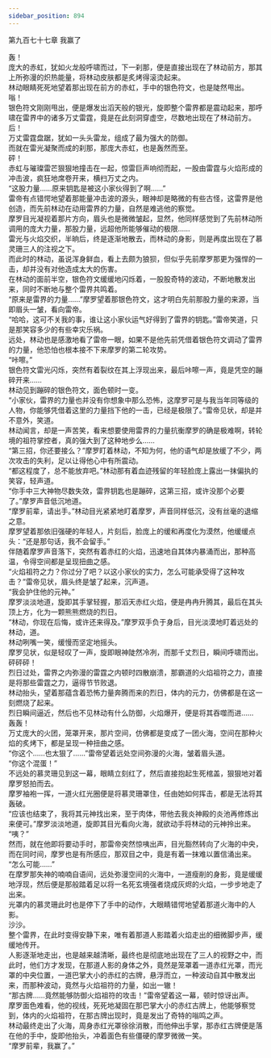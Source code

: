 ```yaml
---
sidebar_position: 894
---
```

 第九百七十七章 我赢了


轰！  
庞大的赤虹，犹如火龙般呼啸而过，下一刹那，便是直接出现在了林动前方，那其上所弥漫的炽热能量，将林动皮肤都是炙烤得滚烫起来。  
林动眼睛死死地望着那出现在前方的赤虹，手中的银色符文，也是陡然甩出。  
嗡！  
银色符文刚刚甩出，便是爆发出滔天般的银光，旋即整个雷界都是震动起来，那呼啸在雷界中的诸多万丈雷霆，竟是在此刻洞穿虚空，尽数地出现在了林动前方。  
后！  
万丈雷霆盘踞，犹如一头头雷龙，组成了最为强大的防御。  
而就在雷光凝聚而成的刹那，那庞大赤虹，也是轰然而至。  
砰！  
赤虹与璀璨雷芒狠狠地撞击在一起，惊雷巨声响彻而起，一股由雷霆与火焰形成的冲击波，疯狂地席卷开来，横扫万丈之内。  
“这股力量……原来钥匙是被这小家伙得到了啊……”  
雷帝有点错愕地望着那能量冲击波的源头，眼神却是略微的有些古怪，这雷界是他创造，而先前林动在动用雷界的力量，自然是难逃他的察觉。  
摩罗目光凝视着那片方向，眉头也是微微皱起，显然，他同样感觉到了先前林动所调用的庞大力量，那股力量，远超他所能够催动的极限……  
雷光与火焰交织，半晌后，终是逐渐地散去，而林动的身影，则是再度出现在了慕灵珊三人的注视之下。  
而此时的林动，虽说浑身鲜血，看上去颇为狼狈，但似乎先前摩罗那更为强悍的一击，却并没有对他造成太大的伤害。  
在林动的面前半空，银色符文缓缓地闪烁着，一股股奇特的波动，不断地散发出来，同时不断地与整个雷界共鸣着。  
“原来是雷界的力量……”摩罗望着那银色符文，这才明白先前那股力量的来源，当即眉头一皱，看向雷帝。  
“哈哈，这可不关我的事，谁让这小家伙运气好得到了雷界的钥匙。”雷帝笑道，只是那笑容多少的有些幸灾乐祸。  
远处，林动也是感激地看了雷帝一眼，如果不是他先前凭借着银色符文调动了雷界的力量，他恐怕也根本接不下来摩罗的第二轮攻势。  
“咔嚓。”  
银色符文雷光闪烁，突然有着裂纹在其上浮现出来，最后咔嚓一声，竟是凭空的蹦碎开来……  
林动见到蹦碎的银色符文，面色顿时一变。  
“小家伙，雷界的力量也并没有你想象中那么恐怖，这摩罗可是与我当年同等级的人物，你能够凭借着这里的力量挡下他的一击，已经是极限了。”雷帝见状，却是并不意外，笑道。  
林动闻言，却是一声苦笑，看来想要使用雷界的力量抗衡摩罗的确是极难啊，转轮境的祖符掌控者，真的强大到了这种地步么……  
“第三招，你还要接么？”摩罗盯着林动，不知为何，他的语气却是放缓了不少，两次攻击的失利，足以让得他心中有所震动。  
“都这程度了，总不能放弃吧。”林动那有着血迹残留的年轻脸庞上露出一抹偏执的笑容，轻声道。  
“你手中三大神物尽数失效，雷界钥匙也是蹦碎，这第三招，或许没那个必要了。”摩罗声音低沉地道。  
“摩罗前辈，请出手。”林动目光紧紧地盯着摩罗，声音同样低沉，没有丝毫的退缩之意。  
摩罗望着那依旧强硬的年轻人，片刻后，脸庞上的缓和再度化为漠然，他缓缓点头：“还是那句话，我不会留手。”  
伴随着摩罗声音落下，突然有着赤红的火焰，迅速地自其体内暴涌而出，那种高温，令得空间都是呈现扭曲之感。  
“火焰祖符之力？你过分了吧？以这小家伙的实力，怎么可能承受得了这种攻击？”雷帝见状，眉头终是皱了起来，沉声道。  
“我会护住他的元神。”  
摩罗淡淡地道，旋即其手掌轻握，那滔天赤红火焰，便是冉冉升腾其，最后在其头顶上方，化为一颗熊熊燃烧的烈日。  
“林动，你现在后悔，或许还来得及。”摩罗双手负于身后，目光淡漠地盯着远处的林动，道。  
林动咧嘴一笑，缓慢而坚定地摇头。  
摩罗见状，似是轻叹了一声，旋即眼神陡然冷冽，而那千丈烈日，瞬间呼啸而出。  
砰砰砰！  
烈日过处，雷界之内弥漫的雷霆之内顿时四散崩溃，那霸道的火焰祖符之力，直接是将那些雷霆之力，逼得节节败退。  
林动抬头，望着那蕴含着恐怖力量奔腾而来的烈日，体内的元力，仿佛都是在这一刻燃烧了起来。  
烈日瞬间逼近，然后也不见林动有什么防御，火焰爆开，便是将其吞噬而进……  
轰轰！  
万丈庞大的火团，笼罩开来，那片空间，仿佛都是变成了一团火海，空间在那种火焰的炙烤下，都是呈现一种扭曲之感。  
“你这个……也太狠了……”雷帝望着远处空间弥漫的火海，皱着眉头道。  
“你这个混蛋！”  
不远处的慕灵珊见到这一幕，眼睛立刻红了，然后直接抱起生死棺盖，狠狠地对着摩罗怒拍而去。  
摩罗袖袍一挥，一道火红光圈便是将慕灵珊罩住，任由她如何挥击，都是无法将其轰破。  
“应该也结束了，我将其元神找出来，至于肉体，带他去我炎神殿的炎池再修炼出来便可。”摩罗淡淡地道，旋即其目光看向火海，就欲动手将林动的元神拎出来。  
“咦？”  
然而，就在他即将要动手时，那雷帝突然惊咦出声，目光豁然转向了火海的中央，而在同时间，摩罗也是有所感应，那双目之中，竟是有着一抹难以置信涌出来。  
“怎么可能……”  
在摩罗那失神的喃喃自语间，远处弥漫空间的火海中，一道瘦削的身影，竟是缓缓地浮现，然后便是那般踏着足以将一名死玄境强者烧成灰烬的火焰，一步步地走了出来。  
光罩内的慕灵珊此时也是停下了手中的动作，大眼睛错愕地望着那道火海中的人影。  
沙沙。  
整个雷界，在此时变得安静下来，唯有着那道人影踏着火焰走出的细微脚步声，缓缓地传开。  
人影逐渐地走出，也是越来越清晰，最终也是彻底地出现在了三人的视野之中，而此时，他们方才发现，在那道人影的身体之外，竟然是笼罩着一道赤红光罩，而光罩的中央位置，一道巴掌大小的赤红的古牌，悬浮而立，一种波动自其中散发出来，而那种波动，竟然与火焰祖符的力量，如出一辙！  
“那古牌……竟然能够防御火焰祖符的攻击！”雷帝望着这一幕，顿时惊讶出声。  
摩罗面色难看，他的视线，死死地凝固在那巴掌大小的赤红古牌上，他能够察觉到，体内的火焰祖符，在那古牌出现时，竟是发出了奇特的嗡鸣之声。  
林动最终走出了火海，周身赤红光罩徐徐消散，而他伸出手掌，那赤红古牌便是落在他的手中，旋即他抬头，冲着面色有些僵硬的摩罗微微一笑。  
“摩罗前辈，我赢了。”  
  
  
